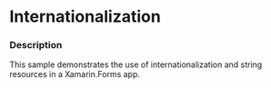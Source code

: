 ﻿# Internationalization

### Description
This sample demonstrates the use of internationalization and string resources in a Xamarin.Forms app.